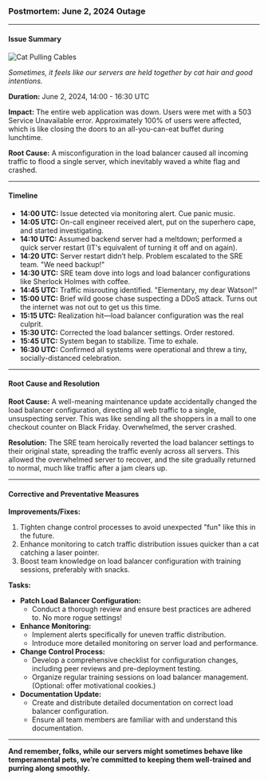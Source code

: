 ### Postmortem: June 2, 2024 Outage

---

#### Issue Summary

![Cat Pulling Cables](https://media.giphy.com/media/xT0GqFv2Rm5RBfZfnO/giphy.gif)

*Sometimes, it feels like our servers are held together by cat hair and good intentions.*

**Duration:** June 2, 2024, 14:00 - 16:30 UTC

**Impact:** The entire web application was down. Users were met with a 503 Service Unavailable error. Approximately 100% of users were affected, which is like closing the doors to an all-you-can-eat buffet during lunchtime.

**Root Cause:** A misconfiguration in the load balancer caused all incoming traffic to flood a single server, which inevitably waved a white flag and crashed.

---

#### Timeline

- **14:00 UTC:** Issue detected via monitoring alert. Cue panic music.
- **14:05 UTC:** On-call engineer received alert, put on the superhero cape, and started investigating.
- **14:10 UTC:** Assumed backend server had a meltdown; performed a quick server restart (IT's equivalent of turning it off and on again).
- **14:20 UTC:** Server restart didn’t help. Problem escalated to the SRE team. "We need backup!"
- **14:30 UTC:** SRE team dove into logs and load balancer configurations like Sherlock Holmes with coffee.
- **14:45 UTC:** Traffic misrouting identified. "Elementary, my dear Watson!"
- **15:00 UTC:** Brief wild goose chase suspecting a DDoS attack. Turns out the internet was not out to get us this time.
- **15:15 UTC:** Realization hit—load balancer configuration was the real culprit.
- **15:30 UTC:** Corrected the load balancer settings. Order restored.
- **15:45 UTC:** System began to stabilize. Time to exhale.
- **16:30 UTC:** Confirmed all systems were operational and threw a tiny, socially-distanced celebration.

---

#### Root Cause and Resolution

**Root Cause:**
A well-meaning maintenance update accidentally changed the load balancer configuration, directing all web traffic to a single, unsuspecting server. This was like sending all the shoppers in a mall to one checkout counter on Black Friday. Overwhelmed, the server crashed.

**Resolution:**
The SRE team heroically reverted the load balancer settings to their original state, spreading the traffic evenly across all servers. This allowed the overwhelmed server to recover, and the site gradually returned to normal, much like traffic after a jam clears up.

---

#### Corrective and Preventative Measures

**Improvements/Fixes:**
1. Tighten change control processes to avoid unexpected "fun" like this in the future.
2. Enhance monitoring to catch traffic distribution issues quicker than a cat catching a laser pointer.
3. Boost team knowledge on load balancer configuration with training sessions, preferably with snacks.

**Tasks:**
- **Patch Load Balancer Configuration:**
  - Conduct a thorough review and ensure best practices are adhered to. No more rogue settings!
- **Enhance Monitoring:**
  - Implement alerts specifically for uneven traffic distribution.
  - Introduce more detailed monitoring on server load and performance.
- **Change Control Process:**
  - Develop a comprehensive checklist for configuration changes, including peer reviews and pre-deployment testing.
  - Organize regular training sessions on load balancer management. (Optional: offer motivational cookies.)
- **Documentation Update:**
  - Create and distribute detailed documentation on correct load balancer configuration.
  - Ensure all team members are familiar with and understand this documentation.

---

**And remember, folks, while our servers might sometimes behave like temperamental pets, we’re committed to keeping them well-trained and purring along smoothly.**
